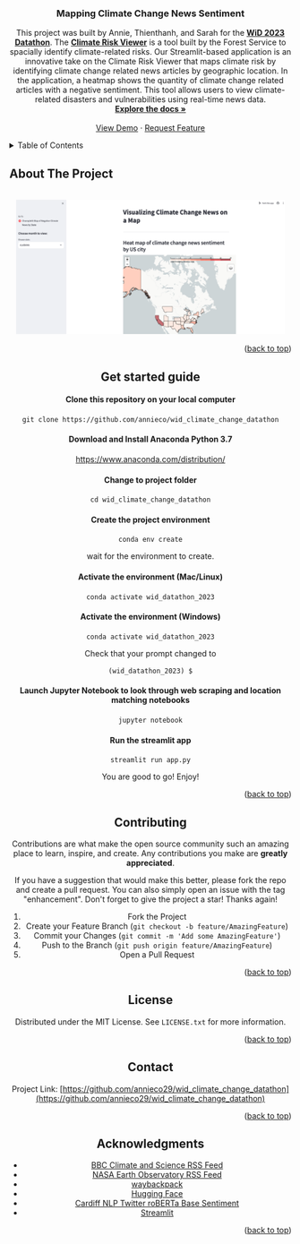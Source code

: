 <!-- Improved compatibility of back to top link: See: https://github.com/othneildrew/Best-README-Template/pull/73 -->
<a name="readme-top"></a>
<!--
*** Thanks for checking out the Best-README-Template. If you have a suggestion
*** that would make this better, please fork the repo and create a pull request
*** or simply open an issue with the tag "enhancement".
*** Don't forget to give the project a star!
*** Thanks again! Now go create something AMAZING! :D
-->



<!-- PROJECT SHIELDS -->
<!--
*** I'm using markdown "reference style" links for readability.
*** Reference links are enclosed in brackets [ ] instead of parentheses ( ).
*** See the bottom of this document for the declaration of the reference variables
*** for contributors-url, forks-url, etc. This is an optional, concise syntax you may use.
*** https://www.markdownguide.org/basic-syntax/#reference-style-links
-->


<!-- PROJECT LOGO -->
<!--
<br />
<div align="center">
  <a href="https://github.com/annieco/wid_climate_change_datathon">
    <img src="climate_news_sentiment_app_photo.png" alt="Logo" width="240" height="120">
  </a>
-->

<h3 align="center">Mapping Climate Change News Sentiment</h3>

  <p align="center">
    This project was built by Annie, Thienthanh, and Sarah for the <a href="https://www.womenindata.org/datathon"><strong>WiD 2023 Datathon</strong></a>. The <a href="https://storymaps.arcgis.com/collections/87744e6b06c74e82916b9b11da218d28?item=1"f><strong>Climate Risk Viewer</strong></a> is a tool built by the Forest Service to spacially identify climate-related risks. Our Streamlit-based application is an innovative take on the Climate Risk Viewer that maps climate risk by identifying climate change related news articles by geographic location. In the application, a heatmap shows the quantity of climate change related articles with a negative sentiment. This tool allows users to view climate-related disasters and vulnerabilities using real-time news data.
    <br />
    <a href="https://github.com/annieco29/wid_climate_change_datathon"><strong>Explore the docs »</strong></a>
    <br />
    <br />
    <a href="https://mappingclimatechangenewsdata.streamlit.app">View Demo</a>
    ·
    <a href="https://github.com/annieco29/wid_climate_change_datathon/issues">Request Feature</a>
  </p>
</div>



<!-- TABLE OF CONTENTS -->
<details>
  <summary>Table of Contents</summary>
  <ol>
    <li>
      <a href="#about-the-project">About The Project</a>
      <ul>
        <li><a href="#built-with">Built With</a></li>
      </ul>
    </li>
    <li>
      <a href="#getting-started">Getting Started</a>
      <ul>
        <li><a href="#prerequisites">Prerequisites</a></li>
        <li><a href="#installation">Installation</a></li>
      </ul>
    </li>
    <li><a href="#usage">Usage</a></li>
    <li><a href="#roadmap">Roadmap</a></li>
    <li><a href="#contributing">Contributing</a></li>
    <li><a href="#license">License</a></li>
    <li><a href="#contact">Contact</a></li>
    <li><a href="#acknowledgments">Acknowledgments</a></li>
  </ol>
</details>



<!-- ABOUT THE PROJECT -->
## About The Project
<br />
<div align="center">
  <a href="https://github.com/annieco29/wid_climate_change_datathon">
    <img src="climate_news_sentiment_app_photo.png" alt="Logo" width="480" height="240">
  </a>
  
<!--
Here's a blank template to get started: To avoid retyping too much info. Do a search and replace with your text editor for the following: `github_username`, `repo_name`, `twitter_handle`, `linkedin_username`, `email_client`, `email`, `project_title`, `project_description`
-->

<p align="right">(<a href="#readme-top">back to top</a>)</p>


## Get started guide

#### Clone this repository on your local computer

```
git clone https://github.com/annieco/wid_climate_change_datathon
```

#### Download and Install Anaconda Python 3.7

https://www.anaconda.com/distribution/

#### Change to project folder

```
cd wid_climate_change_datathon
```

#### Create the project environment

```
conda env create
```

wait for the environment to create.

#### Activate the environment (Mac/Linux)
```
conda activate wid_datathon_2023
```

#### Activate the environment (Windows)
```
conda activate wid_datathon_2023
```

Check that your prompt changed to

```
(wid_datathon_2023) $
```

#### Launch Jupyter Notebook to look through web scraping and location matching notebooks

```
jupyter notebook
```

#### Run the streamlit app

```
streamlit run app.py
```

You are good to go! Enjoy!


<p align="right">(<a href="#readme-top">back to top</a>)</p>



<!-- CONTRIBUTING -->
## Contributing

Contributions are what make the open source community such an amazing place to learn, inspire, and create. Any contributions you make are **greatly appreciated**.

If you have a suggestion that would make this better, please fork the repo and create a pull request. You can also simply open an issue with the tag "enhancement".
Don't forget to give the project a star! Thanks again!

1. Fork the Project
2. Create your Feature Branch (`git checkout -b feature/AmazingFeature`)
3. Commit your Changes (`git commit -m 'Add some AmazingFeature'`)
4. Push to the Branch (`git push origin feature/AmazingFeature`)
5. Open a Pull Request

<p align="right">(<a href="#readme-top">back to top</a>)</p>



<!-- LICENSE -->
## License

Distributed under the MIT License. See `LICENSE.txt` for more information.

<p align="right">(<a href="#readme-top">back to top</a>)</p>



<!-- CONTACT -->
## Contact

Project Link: [https://github.com/annieco29/wid_climate_change_datathon](https://github.com/annieco29/wid_climate_change_datathon)

<p align="right">(<a href="#readme-top">back to top</a>)</p>



<!-- ACKNOWLEDGMENTS -->
## Acknowledgments

* [BBC Climate and Science RSS Feed](https://feeds.bbci.co.uk/news/science_and_environment/rss.xml?edition=uk)
* [NASA Earth Observatory RSS Feed](https://earthobservatory.nasa.gov/feeds/earth-observatory.rss)
* [waybackpack](https://github.com/jsvine/waybackpack)
* [Hugging Face](https://huggingface.co/)
* [Cardiff NLP Twitter roBERTa Base Sentiment](https://huggingface.co/cardiffnlp/twitter-roberta-base-sentiment-latest)
* [Streamlit](https://steamlit.io)

<p align="right">(<a href="#readme-top">back to top</a>)</p>



<!-- MARKDOWN LINKS & IMAGES -->
<!-- https://www.markdownguide.org/basic-syntax/#reference-style-links -->
[contributors-shield]: https://img.shields.io/github/contributors/github_username/repo_name.svg?style=for-the-badge
[contributors-url]: https://github.com/github_username/repo_name/graphs/contributors
[forks-shield]: https://img.shields.io/github/forks/github_username/repo_name.svg?style=for-the-badge
[forks-url]: https://github.com/github_username/repo_name/network/members
[stars-shield]: https://img.shields.io/github/stars/github_username/repo_name.svg?style=for-the-badge
[stars-url]: https://github.com/github_username/repo_name/stargazers
[issues-shield]: https://img.shields.io/github/issues/github_username/repo_name.svg?style=for-the-badge
[issues-url]: https://github.com/github_username/repo_name/issues
[license-shield]: https://img.shields.io/github/license/github_username/repo_name.svg?style=for-the-badge
[license-url]: https://github.com/github_username/repo_name/blob/master/LICENSE.txt
[linkedin-shield]: https://img.shields.io/badge/-LinkedIn-black.svg?style=for-the-badge&logo=linkedin&colorB=555
[linkedin-url]: https://linkedin.com/in/linkedin_username
[product-screenshot]: images/screenshot.png
[Next.js]: https://img.shields.io/badge/next.js-000000?style=for-the-badge&logo=nextdotjs&logoColor=white
[Next-url]: https://nextjs.org/
[React.js]: https://img.shields.io/badge/React-20232A?style=for-the-badge&logo=react&logoColor=61DAFB
[React-url]: https://reactjs.org/
[Vue.js]: https://img.shields.io/badge/Vue.js-35495E?style=for-the-badge&logo=vuedotjs&logoColor=4FC08D
[Vue-url]: https://vuejs.org/
[Angular.io]: https://img.shields.io/badge/Angular-DD0031?style=for-the-badge&logo=angular&logoColor=white
[Angular-url]: https://angular.io/
[Svelte.dev]: https://img.shields.io/badge/Svelte-4A4A55?style=for-the-badge&logo=svelte&logoColor=FF3E00
[Svelte-url]: https://svelte.dev/
[Laravel.com]: https://img.shields.io/badge/Laravel-FF2D20?style=for-the-badge&logo=laravel&logoColor=white
[Laravel-url]: https://laravel.com
[Bootstrap.com]: https://img.shields.io/badge/Bootstrap-563D7C?style=for-the-badge&logo=bootstrap&logoColor=white
[Bootstrap-url]: https://getbootstrap.com
[JQuery.com]: https://img.shields.io/badge/jQuery-0769AD?style=for-the-badge&logo=jquery&logoColor=white
[JQuery-url]: https://jquery.com 
